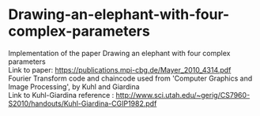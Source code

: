 # Drawing-an-elephant-with-four-complex-parameters
Implementation of the paper Drawing an elephant with four complex parameters \
Link to paper: https://publications.mpi-cbg.de/Mayer_2010_4314.pdf \
Fourier Transform code and chaincode used from 'Computer Graphics and Image Processing', by Kuhl and Giardina \
Link to Kuhl-Giardina reference : http://www.sci.utah.edu/~gerig/CS7960-S2010/handouts/Kuhl-Giardina-CGIP1982.pdf
